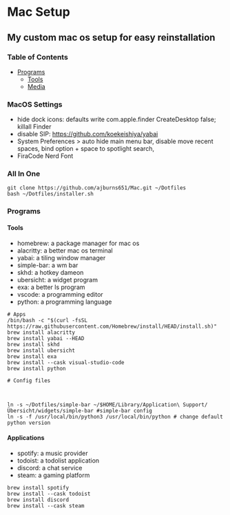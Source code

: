 # Mac Setup
## My custom mac os setup for easy reinstallation

### Table of Contents
- [Programs](#programs)
  * [Tools](#tools)
  * [Media](#media)

### MacOS Settings

- hide dock icons: defaults write com.apple.finder CreateDesktop false; killall Finder
- disable SIP: https://github.com/koekeishiya/yabai
- System Preferences > auto hide main menu bar, disable move recent spaces, bind option + space to spotlight search,
- FiraCode Nerd Font


### All In One

```
git clone https://github.com/ajburns651/Mac.git ~/Dotfiles
bash ~/Dotfiles/installer.sh
```


### Programs

#### Tools

- homebrew: a package manager for mac os
- alacritty: a better mac os terminal
- yabai: a tiling window manager
- simple-bar: a wm bar
- skhd: a hotkey dameon
- ubersicht: a widget program
- exa: a better ls program
- vscode: a programming editor
- python: a programming language

```
# Apps
/bin/bash -c "$(curl -fsSL https://raw.githubusercontent.com/Homebrew/install/HEAD/install.sh)"
brew install alacritty
brew install yabai --HEAD
brew install skhd
brew install ubersicht
brew install exa
brew install --cask visual-studio-code
brew install python

# Config files



ln -s ~/Dotfiles/simple-bar ~/$HOME/Library/Application\ Support/Übersicht/widgets/simple-bar #simple-bar config
ln -s -f /usr/local/bin/python3 /usr/local/bin/python # change default python version
```

#### Applications

- spotify: a music provider
- todoist: a todolist application
- discord: a chat service
- steam: a gaming platform

```
brew install spotify
brew install --cask todoist
brew install discord
brew install --cask steam
```
